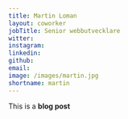 ```yaml
---
title: Martin Loman
layout: coworker
jobTitle: Senior webbutvecklare
witter: 
instagram: 
linkedin: 
github: 
email: 
image: /images/martin.jpg
shortname: martin
---
```


This is a **blog post**

